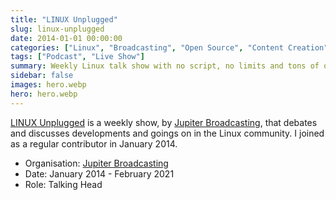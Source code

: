 ```yaml
---
title: "LINUX Unplugged"
slug: linux-unplugged
date: 2014-01-01 00:00:00
categories: ["Linux", "Broadcasting", "Open Source", "Content Creation"]
tags: ["Podcast", "Live Show"]
summary: Weekly Linux talk show with no script, no limits and tons of opinion
sidebar: false
images: hero.webp
hero: hero.webp
---
```


[LINUX Unplugged](https://linuxunplugged.com/) is
a weekly show, by [Jupiter Broadcasting](https://www.jupiterbroadcasting.com/),
that debates and discusses developments and goings on in the Linux community. I
joined as a regular contributor in January 2014.

  - Organisation: [Jupiter Broadcasting](https://www.jupiterbroadcasting.com/)
  - Date: January 2014 - February 2021
  - Role: Talking Head
